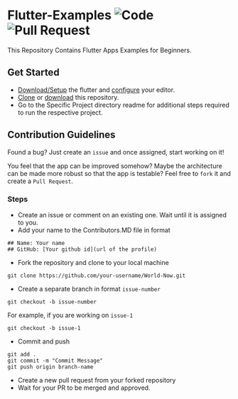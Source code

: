 # Flutter-Examples ![Code](https://img.shields.io/badge/code-flutter-blue.svg) ![Pull Request](https://img.shields.io/badge/pull--request-welcome-green.svg)
This Repository Contains Flutter Apps Examples for Beginners.
## Get Started

 * [Download/Setup](https://flutter.io/get-started/install/) the flutter and [configure](https://flutter.io/get-started/editor/#androidstudio) your editor.
 * [Clone](https://github.com/sagarchoudhary96/Flutter-Examples.git) or [download](https://github.com/sagarchoudhary96/Flutter-Examples/archive/master.zip) this repository.
 * Go to the Specific Project directory readme for additional steps required to run the respective project.

## Contribution Guidelines

 Found a bug? Just create an `issue` and once assigned, start working on it!

 You feel that the app can be improved somehow? Maybe the architecture can be made more robust so that the app is testable? Feel free to `fork` it and create a `Pull Request`.

### Steps
 * Create an issue or comment on an existing one. Wait until it is assigned to you.
 * Add your name to the Contributors.MD file in format
 ```
 ## Name: Your name
 ## GitHub: [Your github id](url of the profile)
 ```
 * Fork the repository and clone to your local machine
 ```
 git clone https://github.com/your-username/World-Now.git
 ```
 * Create a separate branch in format `issue-number`
 ```
 git checkout -b issue-number
 ```
 For example, if you are working on `issue-1`
 ```
 git checkout -b issue-1
 ```
 * Commit and push
 ```
 git add .
 git commit -m "Commit Message"
 git push origin branch-name
 ```
 * Create a new pull request from your forked repository
 * Wait for your PR to be merged and approved.
